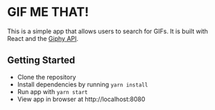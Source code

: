 # GIF ME THAT!

This is a simple app that allows users to search for GIFs. It is built with React and the [Giphy API](https://developers.giphy.com/).

## Getting Started

* Clone the repository
* Install dependencies by running `yarn install`
* Run app with `yarn start`
* View app in browser at http://localhost:8080
